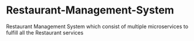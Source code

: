 # Restaurant-Management-System
Restaurant Management System which consist of multiple microservices to fulfill all the Restaurant services
